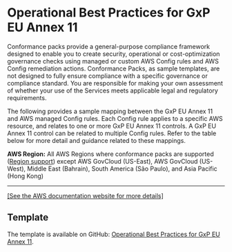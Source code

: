 # Operational Best Practices for GxP EU Annex 11<a name="operational-best-practices-for-gxp-eu-annex-11"></a>

Conformance packs provide a general\-purpose compliance framework designed to enable you to create security, operational or cost\-optimization governance checks using managed or custom AWS Config rules and AWS Config remediation actions\. Conformance Packs, as sample templates, are not designed to fully ensure compliance with a specific governance or compliance standard\. You are responsible for making your own assessment of whether your use of the Services meets applicable legal and regulatory requirements\.

The following provides a sample mapping between the GxP EU Annex 11 and AWS managed Config rules\. Each Config rule applies to a specific AWS resource, and relates to one or more GxP EU Annex 11 controls\. A GxP EU Annex 11 control can be related to multiple Config rules\. Refer to the table below for more detail and guidance related to these mappings\.

**AWS Region:** All AWS Regions where conformance packs are supported \([Region support](https://docs.aws.amazon.com/config/latest/developerguide/conformance-packs.html#conformance-packs-regions)\) except AWS GovCloud \(US\-East\), AWS GovCloud \(US\-West\), Middle East \(Bahrain\), South America \(São Paulo\), and Asia Pacific \(Hong Kong\)


****  
[\[See the AWS documentation website for more details\]](http://docs.aws.amazon.com/config/latest/developerguide/operational-best-practices-for-gxp-eu-annex-11.html)

## Template<a name="gxp-eu-annex-11-conformance-pack-sample"></a>

The template is available on GitHub: [Operational Best Practices for GxP EU Annex 11](https://github.com/awslabs/aws-config-rules/blob/master/aws-config-conformance-packs/Operational-Best-Practices-for-GxP-EU-Annex-11.yaml)\.